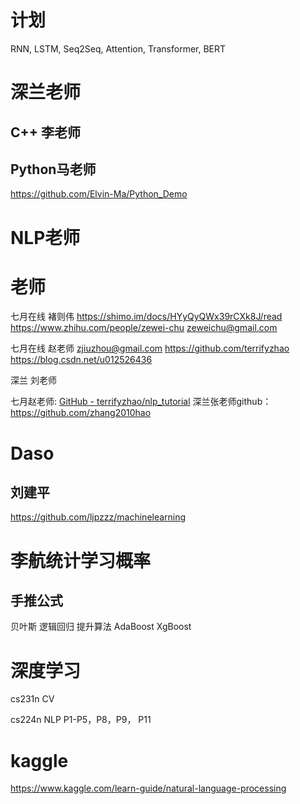 # 计划
RNN, LSTM, Seq2Seq, Attention, Transformer, BERT

# 深兰老师


## C++ 李老师


##  Python马老师
https://github.com/Elvin-Ma/Python_Demo


# NLP老师

# 老师

七月在线 褚则伟
https://shimo.im/docs/HYyQyQWx39rCXk8J/read
https://www.zhihu.com/people/zewei-chu
zeweichu@gmail.com

七月在线 赵老师
zjiuzhou@gmail.com
https://github.com/terrifyzhao
https://blog.csdn.net/u012526436


深兰 刘老师


七月赵老师: [GitHub - terrifyzhao/nlp_tutorial](https://github.com/terrifyzhao/nlp_tutorial)
深兰张老师github： https://github.com/zhang2010hao


# Daso

## 刘建平

https://github.com/ljpzzz/machinelearning

# 李航统计学习概率
## 手推公式
贝叶斯
逻辑回归
提升算法 AdaBoost XgBoost


# 深度学习
cs231n CV

cs224n NLP P1-P5，P8，P9， P11


# kaggle
https://www.kaggle.com/learn-guide/natural-language-processing
